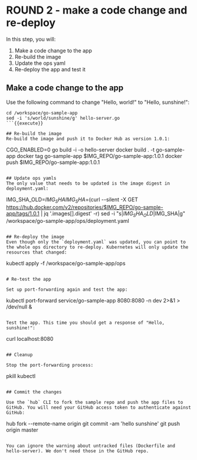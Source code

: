 # ROUND 2 - make a code change and re-deploy

In this step, you will:
1. Make a code change to the app
2. Re-build the image
3. Update the ops yaml
4. Re-deploy the app and test it

## Make a code change to the app
Use the following command to change "Hello, world!" to "Hello, sunshine!":
```
cd /workspace/go-sample-app
sed -i 's/world/sunshine/g' hello-server.go
```{{execute}}

## Re-build the image
Re-build the image and push it to Docker Hub as version 1.0.1:

```
CGO_ENABLED=0 go build -i -o hello-server
docker build . -t go-sample-app
docker tag go-sample-app $IMG_REPO/go-sample-app:1.0.1
docker push $IMG_REPO/go-sample-app:1.0.1
```{{execute}}

## Update ops yamls
The only value that needs to be updated is the image digest in deployment.yaml:
```
IMG_SHA_OLD=$IMG_SHA
IMG_SHA=$(curl --silent -X GET https://hub.docker.com/v2/repositories/$IMG_REPO/go-sample-app/tags/1.0.1 | jq '.images[].digest' -r)
sed -i "s|$IMG_SHA_OLD|$IMG_SHA|g" /workspace/go-sample-app/ops/deployment.yaml
```{{execute}}

## Re-deploy the image
Even though only the `deployment.yaml` was updated, you can point to the whole ops directory to re-deploy. Kubernetes will only update the resources that changed:

```
kubectl apply -f /workspace/go-sample-app/ops
```{{execute}}

# Re-test the app

Set up port-forwarding again and test the app:

```
kubectl port-forward service/go-sample-app 8080:8080 -n dev 2>&1 > /dev/null &
```{{execute}}

Test the app. This time you should get a response of "Hello, sunshine!":
```
curl localhost:8080
```{{execute}}

## Cleanup

Stop the port-forwarding process:
```
pkill kubectl
```{{execute}}

## Commit the changes

Use the `hub` CLI to fork the sample repo and push the app files to GitHub. You will need your GitHub access token to authenticate against GitHub:

```
hub fork --remote-name origin
git commit -am 'hello sunshine'
git push origin master
```{{execute}}

You can ignore the warning about untracked files (Dockerfile and hello-server). We don't need those in the GitHub repo.
